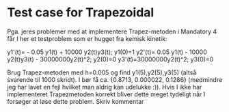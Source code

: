 # Test case for Trapezoidal

Pga. jeres problemer med at implementere Trapez-metoden i Mandatory 4 får I her et testproblem som er hugget fra kemisk kinetik:

y1'(t)= - 0.05 y1(t) + 10000 y2(t)y3(t); y1(0)=1
y2'(t)= 0.05 y1(t) - 10000 y2(t)y3(t) - 30000000y2(t)^2; y2(0)=0
y3'(t)=30000000y2(t)^2; y3(0)=0

Brug Trapez-metoden med h=0.005 og find y1(5),y2(5),y3(5) (altså svarende til 1000 skridt). I bør få ca. {0.8713, 0.000022, 0.1286} (medmindre jeg har lavet en fejl hvilket man aldrig kan udelukke :)). Hvis I ikke har implementeret Trapezmetoden korrekt bliver dette meget tydeligt når I forsøger at løse dette problem.
Skriv kommentar
